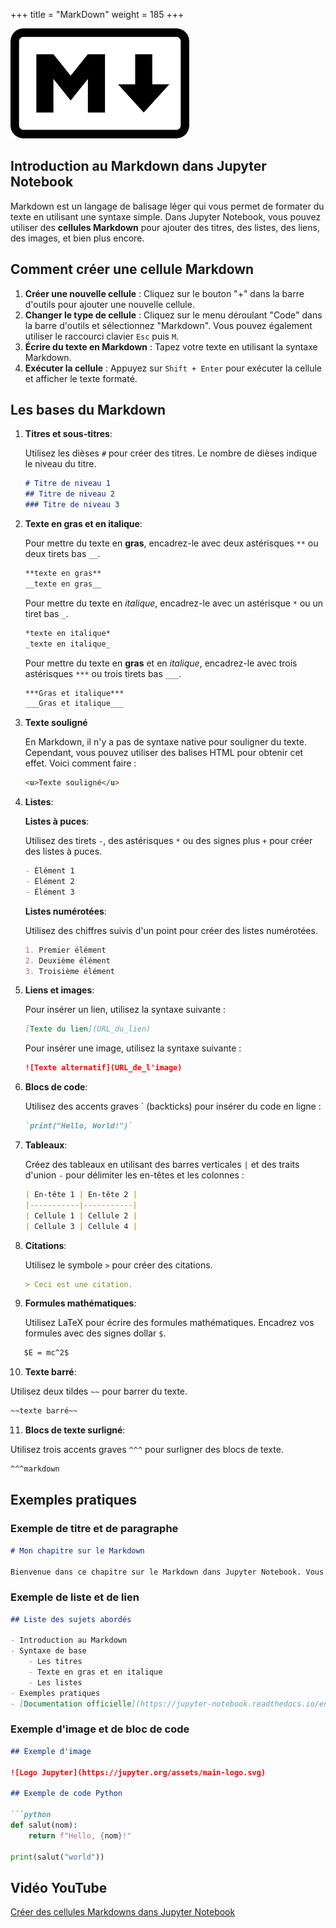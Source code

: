 +++
title = "MarkDown"
weight = 185
+++

![Markdown](markdown.png)

## Introduction au Markdown dans Jupyter Notebook

Markdown est un langage de balisage léger qui vous permet de formater du texte en utilisant une syntaxe simple. Dans Jupyter Notebook, vous pouvez utiliser des **cellules Markdown** pour ajouter des titres, des listes, des liens, des images, et bien plus encore.

## Comment créer une cellule Markdown

1. **Créer une nouvelle cellule** : Cliquez sur le bouton "+" dans la barre d'outils pour ajouter une nouvelle cellule.
2. **Changer le type de cellule** : Cliquez sur le menu déroulant "Code" dans la barre d'outils et sélectionnez "Markdown". Vous pouvez également utiliser le raccourci clavier `Esc` puis `M`.
3. **Écrire du texte en Markdown** : Tapez votre texte en utilisant la syntaxe Markdown.
4. **Exécuter la cellule** : Appuyez sur `Shift + Enter` pour exécuter la cellule et afficher le texte formaté.


## Les bases du Markdown

1. **Titres et sous-titres**:

   Utilisez les dièses `#` pour créer des titres. Le nombre de dièses indique le niveau du titre.

   ```markdown
   # Titre de niveau 1
   ## Titre de niveau 2
   ### Titre de niveau 3
   ```

2. **Texte en gras et en italique**:

   Pour mettre du texte en **gras**, encadrez-le avec deux astérisques `**` ou deux tirets bas `__`.

   ```markdown
   **texte en gras**
   __texte en gras__
   ```

   Pour mettre du texte en *italique*, encadrez-le avec un astérisque `*` ou un tiret bas `_`.

   ```markdown
   *texte en italique*
   _texte en italique_
   ```

   Pour mettre du texte en **gras** et en *italique*, encadrez-le avec trois astérisques `***` ou trois tirets bas `___`.

   ```markdown
   ***Gras et italique*** 
   ___Gras et italique___

3. **Texte souligné**

   En Markdown, il n'y a pas de syntaxe native pour souligner du texte. Cependant, vous pouvez utiliser des balises HTML pour obtenir cet effet. Voici comment faire :

   ```markdown
   <u>Texte souligné</u>
   ```

4. **Listes**:

   **Listes à puces**:

     Utilisez des tirets `-`, des astérisques `*` ou des signes plus `+` pour créer des listes à puces.

     ```markdown
     - Élément 1
     - Élément 2
     - Élément 3
     ```

   **Listes numérotées**:

     Utilisez des chiffres suivis d'un point pour créer des listes numérotées.

     ```markdown
     1. Premier élément
     2. Deuxième élément
     3. Troisième élément
     ```

5. **Liens et images**:

   Pour insérer un lien, utilisez la syntaxe suivante :

   ```markdown
   [Texte du lien](URL_du_lien)
   ```

   Pour insérer une image, utilisez la syntaxe suivante :

   ```markdown
   ![Texte alternatif](URL_de_l'image)
   ```

6. **Blocs de code**:

   Utilisez des accents graves ` (backticks) pour insérer du code en ligne :

   ```markdown
   `print("Hello, World!")`
   ```

7. **Tableaux**:

   Créez des tableaux en utilisant des barres verticales `|` et des traits d'union `-` pour délimiter les en-têtes et les colonnes :

   ```markdown
   | En-tête 1 | En-tête 2 |
   |-----------|-----------|
   | Cellule 1 | Cellule 2 |
   | Cellule 3 | Cellule 4 |
   ```

8. **Citations**:

   Utilisez le symbole `>` pour créer des citations.

   ```markdown
   > Ceci est une citation.
   ```

9. **Formules mathématiques**:

   Utilisez LaTeX pour écrire des formules mathématiques. Encadrez vos formules avec des signes dollar `$`.
   
```markdown
   $E = mc^2$
   ```

10. **Texte barré**:

   Utilisez deux tildes `~~` pour barrer du texte.
  
   ```markdown
   ~~texte barré~~
   ```

11. **Blocs de texte surligné**:

   Utilisez trois accents graves `^^^` pour surligner des blocs de texte.

   ```markdown
   ^^^markdown
   ```

## Exemples pratiques

### Exemple de titre et de paragraphe

```markdown
# Mon chapitre sur le Markdown

Bienvenue dans ce chapitre sur le Markdown dans Jupyter Notebook. Vous apprendrez à formater du texte facilement.
```

### Exemple de liste et de lien

```markdown
## Liste des sujets abordés

- Introduction au Markdown
- Syntaxe de base
	- Les titres
	- Texte en gras et en italique
	- Les listes
- Exemples pratiques
- [Documentation officielle](https://jupyter-notebook.readthedocs.io/en/stable/examples/Notebook/Working%20With%20Markdown%20Cells.html)
```

### Exemple d'image et de bloc de code

```markdown
## Exemple d'image

![Logo Jupyter](https://jupyter.org/assets/main-logo.svg)

## Exemple de code Python

```python
def salut(nom):
    return f"Hello, {nom}!"

print(salut("world"))
```

## Vidéo YouTube

[Créer des cellules Markdowns dans Jupyter Notebook](https://youtu.be/jyVnqr44mtE?si=jFdhyUAzv5VQ6OCz)